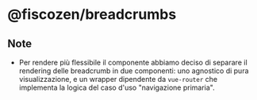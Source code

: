 # @fiscozen/breadcrumbs

## Note
- Per rendere più flessibile il componente abbiamo deciso di separare il rendering delle breadcrumb in due componenti: uno agnostico di pura visualizzazione, e un wrapper dipendente da `vue-router` che implementa la logica del caso d'uso "navigazione primaria".